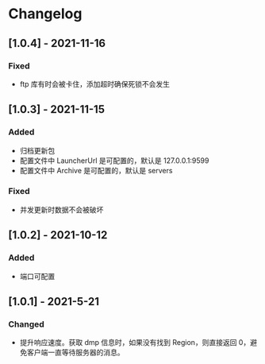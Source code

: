 # Changelog

## [1.0.4] - 2021-11-16

### Fixed

- ftp 库有时会被卡住，添加超时确保死锁不会发生

## [1.0.3] - 2021-11-15

### Added

- 归档更新包
- 配置文件中 LauncherUrl 是可配置的，默认是 127.0.0.1:9599
- 配置文件中 Archive 是可配置的，默认是 servers

### Fixed

- 并发更新时数据不会被破坏

## [1.0.2] - 2021-10-12

### Added

- 端口可配置

## [1.0.1] - 2021-5-21

### Changed

- 提升响应速度。获取 dmp 信息时，如果没有找到 Region，则直接返回 0，避免客户端一直等待服务器的消息。
